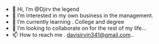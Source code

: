 - 👋 Hi, I’m @Djirv the legend
- 👀 I’m interested in my own business in the management.
- 🌱 I’m currently learning . College and degree
- 💞️ I’m looking to collaborate on for the rest of my life...
- 📫 How to reach me . davisirvin341@gmail.com..

<!---
Djirv/Djirv is a ✨ special ✨ repository because its `README.md` (this file) appears on your GitHub profile.
You can click the Preview link to take a look at your changes.
5043254568 where you at 92
